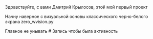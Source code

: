 Здравствуйте, с вами Дмитрий Крылосов, этой мой первый проект 

Начну наверное с визуальной основы классического черно-белого экрана zero_wvision.py

Главное не унывать # Запись чтобы была активность 
